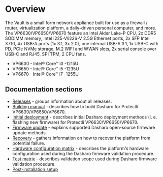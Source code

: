 # Overview

The Vault is a small form network appliance built for use as a firewall /
router, virtualization platform, a daily-driven personal computer, and more.
The VP6630/VP6650/VP6670 feature an Intel Alder Lake-P CPU, 2x DDR5 SODIMM
memory, Intel i225-V/i226-V 2.5G Ethernet ports, 2x SFP Intel X710, 4x USB-A
ports (1x 3.1, 3x 2.0), one internal USB-A 3.1, 1x USB-C with PD, PCIe NVMe
storage, M.2 WIFI and WWAN slots, 2x serial console over USB-C and RJ45, SPI
TPM, 2 CPU fans.

* VP6630 - Intel® Core™ i3 -1215U
* VP6650 - Intel® Core™ i5 -1235U
* VP6670 - Intel® Core™ i7 -1255U

## Documentation sections

* [Releases](releases.md) - groups information about all releases.
* [Building manual](building-manual.md) - describes how to build Dasharo for
  Protectli VP6630/VP6650/VP6670.
* [Initial deployment](initial-deployment.md) - describes initial Dasharo
  deployment methods (i. e. flashing new firmware) for Protectli
  VP6630/VP6650/VP6670.
* [Firmware update](firmware-update.md) - explains supported Dasharo
  open-source firmware update methods.
* [Recovery](recovery.md) - gathers information on how to recover the platform
  from potential failure.
* [Hardware configuration matrix](hardware-matrix.md) - describes the
  platform's hardware configuration used during the Dasharo firmware
  validation procedure.
* [Test matrix](test-matrix.md) - describes validation scope used during
  Dasharo firmware validation procedure.
* [Post-installation setup](../protectli-post-install.md)
